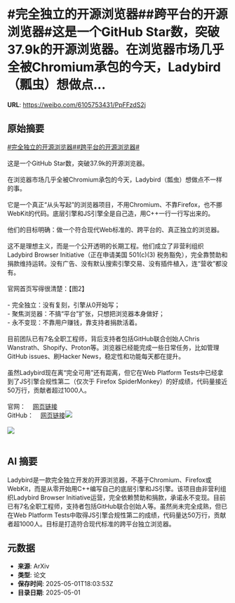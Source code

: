 # #完全独立的开源浏览器##跨平台的开源浏览器#这是一个GitHub Star数，突破37.9k的开源浏览器。在浏览器市场几乎全被Chromium承包的今天，Ladybird（瓢虫）想做点...

**URL**: https://weibo.com/6105753431/PpFFzdS2j

## 原始摘要

<a href="https://m.weibo.cn/search?containerid=231522type%3D1%26t%3D10%26q%3D%23%E5%AE%8C%E5%85%A8%E7%8B%AC%E7%AB%8B%E7%9A%84%E5%BC%80%E6%BA%90%E6%B5%8F%E8%A7%88%E5%99%A8%23&amp;extparam=%23%E5%AE%8C%E5%85%A8%E7%8B%AC%E7%AB%8B%E7%9A%84%E5%BC%80%E6%BA%90%E6%B5%8F%E8%A7%88%E5%99%A8%23" data-hide=""><span class="surl-text">#完全独立的开源浏览器#</span></a><a href="https://m.weibo.cn/search?containerid=231522type%3D1%26t%3D10%26q%3D%23%E8%B7%A8%E5%B9%B3%E5%8F%B0%E7%9A%84%E5%BC%80%E6%BA%90%E6%B5%8F%E8%A7%88%E5%99%A8%23&amp;extparam=%23%E8%B7%A8%E5%B9%B3%E5%8F%B0%E7%9A%84%E5%BC%80%E6%BA%90%E6%B5%8F%E8%A7%88%E5%99%A8%23" data-hide=""><span class="surl-text">#跨平台的开源浏览器#</span></a><br><br>这是一个GitHub Star数，突破37.9k的开源浏览器。<br><br>在浏览器市场几乎全被Chromium承包的今天，Ladybird（瓢虫）想做点不一样的事。<br><br>它是一个真正“从头写起”的浏览器项目，不用Chromium、不靠Firefox，也不挪WebKit的代码。底层引擎和JS引擎全是自己造，用C++一行一行写出来的。<br><br>他们的目标明确：做一个符合现代Web标准的、跨平台的、真正独立的浏览器。<br><br>这不是理想主义，而是一个公开透明的长期工程。他们成立了非营利组织Ladybird Browser Initiative（正在申请美国 501(c)(3) 税务豁免），完全靠赞助和捐款维持运转。没有广告、没有默认搜索引擎交易、没有插件植入，连“营收”都没有。<br><br>官网首页写得很清楚：【图2】<br><br>- 完全独立：没有复刻，引擎从0开始写；<br>- 聚焦浏览器：不搞“平台”扩张，只想把浏览器本身做好；<br>- 永不变现：不靠用户赚钱，靠支持者捐款活着。<br><br>目前团队已有7名全职工程师，背后支持者包括GitHub联合创始人Chris Wanstrath、Shopify、Proton等。浏览器已经能完成一些日常任务，比如管理GitHub issues、刷Hacker News，稳定性和功能每天都在提升。<br><br>虽然Ladybird现在离“完全可用”还有距离，但它在Web Platform Tests中已经拿到了JS引擎合规性第二（仅次于 Firefox SpiderMonkey）的好成绩，代码量接近50万行，贡献者超过1000人。<br><br>官网：<a href="https://weibo.cn/sinaurl?u=https%3A%2F%2Fladybird.org" data-hide=""><span class="url-icon"><img style="width: 1rem;height: 1rem" src="https://h5.sinaimg.cn/upload/2015/09/25/3/timeline_card_small_web_default.png" referrerpolicy="no-referrer"></span><span class="surl-text">网页链接</span></a><br>GitHub：<a href="https://weibo.cn/sinaurl?u=https%3A%2F%2Fgithub.com%2FLadybirdBrowser%2Fladybird" data-hide=""><span class="url-icon"><img style="width: 1rem;height: 1rem" src="https://h5.sinaimg.cn/upload/2015/09/25/3/timeline_card_small_web_default.png" referrerpolicy="no-referrer"></span><span class="surl-text">网页链接</span></a><img style="" src="https://tvax2.sinaimg.cn/large/006Fd7o3gy1i0yytuxu7lj32ck1cqkec.jpg" referrerpolicy="no-referrer"><br><br><img style="" src="https://tvax2.sinaimg.cn/large/006Fd7o3gy1i0yytu944aj31mk17kans.jpg" referrerpolicy="no-referrer"><br><br>

## AI 摘要

Ladybird是一款完全独立开发的开源浏览器，不基于Chromium、Firefox或WebKit，而是从零开始用C++编写自己的底层引擎和JS引擎。该项目由非营利组织Ladybird Browser Initiative运营，完全依赖赞助和捐款，承诺永不变现。目前已有7名全职工程师，支持者包括GitHub联合创始人等。虽然尚未完全成熟，但已在Web Platform Tests中取得JS引擎合规性第二的成绩，代码量达50万行，贡献者超1000人。目标是打造符合现代标准的跨平台独立浏览器。

## 元数据

- **来源**: ArXiv
- **类型**: 论文
- **保存时间**: 2025-05-01T18:03:53Z
- **目录日期**: 2025-05-01
